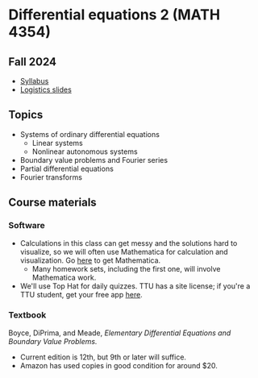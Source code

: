
# Differential equations 2 (MATH 4354)

## Fall 2024 
* [Syllabus](Fall2024/4354-Fall-2024-syl.pdf)
* [Logistics slides](Fall2024/4354-F24-Logistics.pdf)

## Topics
* Systems of ordinary differential equations
  * Linear systems
  * Nonlinear autonomous systems
* Boundary value problems and Fourier series
* Partial differential equations
* Fourier transforms

## Course materials

### Software
* Calculations in this class can get messy and the solutions hard to visualize, so we will often use Mathematica for calculation and visualization. Go [here](#getting-mathematica) to get Mathematica. 
  * Many homework sets, including the first one, will involve
  Mathematica work. 
* We'll use Top Hat for daily quizzes. TTU has a site license; if you're a TTU student, get your free app [here](https://www.depts.ttu.edu/itts/software/tophat.php).


### Textbook

Boyce, DiPrima, and Meade, *Elementary Differential Equations and Boundary Value Problems.* 
* Current edition is 12th, but 9th or later will suffice.
* Amazon has used copies in good condition for around $20.
